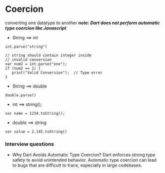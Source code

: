 # Coercion

converting one datatype to another
***note: Dart does not perform automatic type coercion like Javascript***

- String  ==>  int
```
int.parse("string")

// string should contain integer inside
// invalid conversion
var num2 = int.parse("one");
if (num2 == 1) {
   print("Valid Conversion");  // Type error
}
```


- String ==> double
```
double.parse()
```

- int ==> string();
```
var name = 1234.toString();
```

- double ==> string
```
var value = 2.145.toString()
``` 


### Interview questions

- Why Dart Avoids Automatic Type Coercion?
Dart enforces strong type safety to avoid unintended behavior. Automatic type coercion can lead to bugs that are difficult to trace, especially in large codebases.